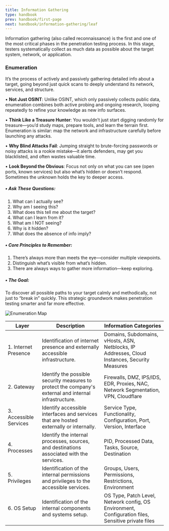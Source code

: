 ```yaml
---
title: Information Gathering
type: handbook
prev: handbook/first-page
next: handbook/information-gathering/leaf
---
```


Information gathering (also called reconnaissance) is the first and one of the most critical phases in the penetration testing process. 
In this stage, testers systematically collect as much data as possible about the target system, network, or application.

### Enumeration

It’s the process of actively and passively gathering detailed info about a target, going beyond just quick scans to deeply understand its network, services, and structure.

• **Not Just OSINT**: 
Unlike OSINT, which only passively collects public data, enumeration combines both active probing and ongoing research, looping repeatedly to refine your knowledge as new info 
surfaces.

• **Think Like a Treasure Hunter**:
You wouldn’t just start digging randomly for treasure—you’d study maps, prepare tools, and learn the terrain first. Enumeration is similar: map the network and infrastructure carefully 
before launching any attacks.

• **Why Blind Attacks Fail**:
Jumping straight to brute-forcing passwords or noisy attacks is a rookie mistake—it alerts defenders, may get you blacklisted, and often wastes valuable time.

• **Look Beyond the Obvious**:
Focus not only on what you can see (open ports, known services) but also what’s hidden or doesn’t respond. Sometimes the unknown holds the key to deeper access.

##### • Ask These Questions:

1. What can I actually see?
2. Why am I seeing this?
3. What does this tell me about the target?
4. What can I learn from it?
5. What am I NOT seeing?
6. Why is it hidden?
7. What does the absence of info imply?

##### • Core Principles to Remember:

1. There’s always more than meets the eye—consider multiple viewpoints.
2. Distinguish what’s visible from what’s hidden.
3. There are always ways to gather more information—keep exploring.

##### • The Goal:
To discover all possible paths to your target calmly and methodically, not just to “break in” quickly. This strategic groundwork makes penetration testing smarter and far more effective.

![Enumeration Map](/handbook/information-gathering/enumeration-map.png)


| Layer              | Description                                                                                     | Information Categories                                                                                          |
|--------------------|-------------------------------------------------------------------------------------------------|------------------------------------------------------------------------------------------------------------------|
| 1. Internet Presence | Identification of internet presence and externally accessible infrastructure.                  | Domains, Subdomains, vHosts, ASN, Netblocks, IP Addresses, Cloud Instances, Security Measures                  |
| 2. Gateway           | Identify the possible security measures to protect the company's external and internal infrastructure. | Firewalls, DMZ, IPS/IDS, EDR, Proxies, NAC, Network Segmentation, VPN, Cloudflare                              |
| 3. Accessible Services | Identify accessible interfaces and services that are hosted externally or internally.          | Service Type, Functionality, Configuration, Port, Version, Interface                                            |
| 4. Processes         | Identify the internal processes, sources, and destinations associated with the services.       | PID, Processed Data, Tasks, Source, Destination                                                                 |
| 5. Privileges        | Identification of the internal permissions and privileges to the accessible services.          | Groups, Users, Permissions, Restrictions, Environment                                                           |
| 6. OS Setup          | Identification of the internal components and systems setup.                                   | OS Type, Patch Level, Network config, OS Environment, Configuration files, Sensitive private files             |

